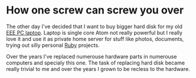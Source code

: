# How one screw can screw you over

The other day I've decided that I want to buy bigger hard disk for my
old [EEE PC laptop](https://www.asus.com/Notebooks/Eee_PC_1005HA_Seashell/).
Laptop is single core Atom not really powerful but I really love it and use it
as private home server for stuff like photos, documents, trying out
silly personal [Ruby](https://www.ruby-lang.org/en/) projects.

Over the years I've replaced numerouse hardware parts in numerouse
computers and specialy this one. The task of replacing hard disk became
really trivial to me and over the years I grown to be recless to the
hardware.
